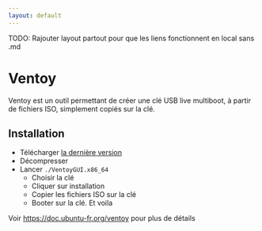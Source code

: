 ```yaml
---
layout: default
---
```

TODO: Rajouter layout partout pour que les liens fonctionnent en local sans .md


# Ventoy

Ventoy est un outil permettant de créer une clé USB live multiboot, à partir de fichiers ISO, simplement copiés sur la clé.

## Installation

- Télécharger [la dernière version](https://github.com/ventoy/Ventoy/releases/latest)
- Décompresser
- Lancer `./VentoyGUI.x86_64`
  - Choisir la clé
  - Cliquer sur installation
  - Copier les fichiers ISO sur la clé
  - Booter sur la clé. Et voila

Voir https://doc.ubuntu-fr.org/ventoy pour plus de détails